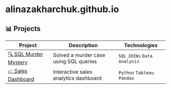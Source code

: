# alinazakharchuk.github.io

## 📊 Projects

| Project | Description | Technologies |
|---------|-------------|--------------|
| [🔍 SQL Murder Mystery](https://github.com/alinazakharchuk15/murder-investigation-case) | Solved a murder case using SQL queries | `SQL` `JOINs` `Data Analysis` |
| [📈 Sales Dashboard](link-to-repo) | Interactive sales analytics dashboard | `Python` `Tableau` `Pandas` | [Live Demo](link) |
